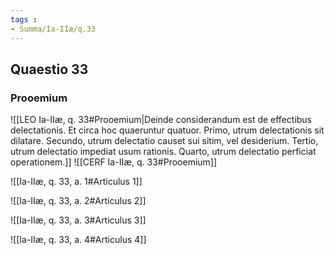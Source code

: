 ```yaml
---
tags : 
- Summa/Ia-IIæ/q.33
---
```


## Quaestio 33

### Prooemium

![[LEO Ia-IIæ, q. 33#Prooemium|Deinde considerandum est de effectibus delectationis. Et circa hoc quaeruntur quatuor. Primo, utrum delectationis sit dilatare. Secundo, utrum delectatio causet sui sitim, vel desiderium. Tertio, utrum delectatio impediat usum rationis. Quarto, utrum delectatio perficiat operationem.]]
![[CERF Ia-IIæ, q. 33#Prooemium]]

![[Ia-IIæ, q. 33, a. 1#Articulus 1]]

![[Ia-IIæ, q. 33, a. 2#Articulus 2]]

![[Ia-IIæ, q. 33, a. 3#Articulus 3]]

![[Ia-IIæ, q. 33, a. 4#Articulus 4]]

